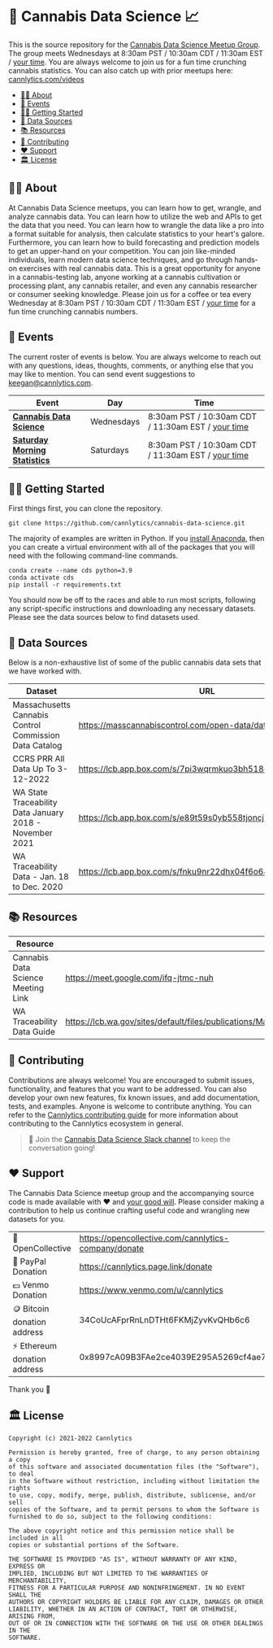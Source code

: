 # 🌱 Cannabis Data Science 📈

This is the source repository for the [Cannabis Data Science Meetup Group](https://www.meetup.com/cannabis-data-science). The group meets Wednesdays at 8:30am PST / 10:30am CDT / 11:30am EST / [your time](http://www.timebie.com/std/pst.php?q=8.5). You are always welcome to join us for a fun time crunching cannabis statistics. You can also catch up with prior meetups here: [cannlytics.com/videos](https://cannlytics.com/videos)

- [👩‍🔬 About](#about)
- [📅 Events](#events)
- [🏃‍♀️ Getting Started](#getting-started)
- [📡 Data Sources](#data-sources)
- [📚 Resources](#resources)
- [🤝 Contributing](#contributing)
- [❤️ Support](#support)
- [🏛️ License](#license)

## 👩‍🔬 About<a name="about"></a>

At Cannabis Data Science meetups, you can learn how to get, wrangle, and analyze cannabis data. You can learn how to utilize the web and APIs to get the data that you need. You can learn how to wrangle the data like a pro into a format suitable for analysis, then calculate statistics to your heart's galore. Furthermore, you can learn how to build forecasting and prediction models to get an upper-hand on your competition. You can join like-minded individuals, learn modern data science techniques, and go through hands-on exercises with real cannabis data. This is a great opportunity for anyone in a cannabis-testing lab, anyone working at a cannabis cultivation or processing plant, any cannabis retailer, and even any cannabis researcher or consumer seeking knowledge. Please join us for a coffee or tea every Wednesday at 8:30am PST / 10:30am CDT / 11:30am EST / [your time](http://www.timebie.com/std/pst.php?q=8.5) for a fun time crunching cannabis numbers.

## 📅 Events <a name="events"></a>

The current roster of events is below. You are always welcome to reach out with any questions, ideas, thoughts, comments, or anything else that you may like to mention. You can send event suggestions to <keegan@cannlytics.com>.

| Event | Day | Time |
|-------|-----|------|
| [**Cannabis Data Science**](https://www.meetup.com/cannabis-data-science) | Wednesdays | 8:30am PST / 10:30am CDT / 11:30am EST / [your time](http://www.timebie.com/std/pst.php?q=8.5) |
| [**Saturday Morning Statistics**](https://www.meetup.com/cannabis-data-science) | Saturdays | 8:30am PST / 10:30am CDT / 11:30am EST / [your time](http://www.timebie.com/std/pst.php?q=8.5)|

## 🏃‍♀️ Getting Started <a name="getting-started"></a>

First things first, you can clone the repository.

```shell
git clone https://github.com/cannlytics/cannabis-data-science.git
```

The majority of examples are written in Python. If you [install Anaconda](https://docs.anaconda.com/anaconda/install/index.html), then you can create a virtual environment with all of the packages that you will need with the following command-line commands.

```shell
conda create --name cds python=3.9
conda activate cds
pip install -r requirements.txt
```

You should now be off to the races and able to run most scripts, following any script-specific instructions and downloading any necessary datasets. Please see the data sources below to find datasets used.

## 📡 Data Sources <a name="data-sources"></a>

Below is a non-exhaustive list of some of the public cannabis data sets that we have worked with.

| Dataset | URL |
|---------|-----|
| Massachusetts Cannabis Control Commission Data Catalog |<https://masscannabiscontrol.com/open-data/data-catalog/> |
| CCRS PRR All Data Up To 3-12-2022 | <https://lcb.app.box.com/s/7pi3wqrmkuo3bh5186s5pqa6o5fv8gbs> |
| WA State Traceability Data January 2018 - November 2021 | <https://lcb.app.box.com/s/e89t59s0yb558tjoncjsid710oirqbgd> |
| WA Traceability Data - Jan. 18 to Dec. 2020 | <https://lcb.app.box.com/s/fnku9nr22dhx04f6o646xv6ad6fswfy9> |

## 📚 Resources <a name="resources"></a>

| Resource | URL |
|----------|-----|
| Cannabis Data Science Meeting Link | <https://meet.google.com/ifq-jtmc-nuh> |
| WA Traceability Data Guide | <https://lcb.wa.gov/sites/default/files/publications/Marijuana/traceability/WALeafDataSystems_UserManual_v1.37.5_AddendumC_LicenseeUser.pdf> |

## 🤝 Contributing <a name="contributing"></a>

Contributions are always welcome! You are encouraged to submit issues, functionality, and features that you want to be addressed. You can also develop your own new features, fix known issues, and add documentation, tests, and examples. Anyone is welcome to contribute anything. You can refer to the [Cannlytics contributing guide](https://docs.cannlytics.com/developers/contributing) for more information about contributing to the Cannlytics ecosystem in general.

> 💬 Join the [Cannabis Data Science Slack channel](https://join.slack.com/t/cannlytics/shared_invite/zt-17pisyd00-YCYgpqbdj2cGcrLCv9tm6A) to keep the conversation going!

## ❤️ Support <a name="support"></a>

The Cannabis Data Science meetup group and the accompanying source code is made available with ❤️ and <a href="https://cannlytics.com/contributors">your good will</a>. Please consider making a contribution to help us continue crafting useful code and wrangling new datasets for you.

| | |
|-|-|
| 👐 OpenCollective | <https://opencollective.com/cannlytics-company/donate> |
| 💸 PayPal Donation | <https://cannlytics.page.link/donate> |
| 💵 Venmo Donation | <https://www.venmo.com/u/cannlytics> |
| 🪙 Bitcoin donation address| 34CoUcAFprRnLnDTHt6FKMjZyvKvQHb6c6 |
| ⚡ Ethereum donation address | 0x8997cA09B3FAe2ce4039E295A5269cf4ae7a0BA5 |

Thank you 🙏

## 🏛️ License <a name="license"></a>

```
Copyright (c) 2021-2022 Cannlytics

Permission is hereby granted, free of charge, to any person obtaining a copy
of this software and associated documentation files (the "Software"), to deal
in the Software without restriction, including without limitation the rights
to use, copy, modify, merge, publish, distribute, sublicense, and/or sell
copies of the Software, and to permit persons to whom the Software is
furnished to do so, subject to the following conditions:

The above copyright notice and this permission notice shall be included in all
copies or substantial portions of the Software.

THE SOFTWARE IS PROVIDED "AS IS", WITHOUT WARRANTY OF ANY KIND, EXPRESS OR
IMPLIED, INCLUDING BUT NOT LIMITED TO THE WARRANTIES OF MERCHANTABILITY,
FITNESS FOR A PARTICULAR PURPOSE AND NONINFRINGEMENT. IN NO EVENT SHALL THE
AUTHORS OR COPYRIGHT HOLDERS BE LIABLE FOR ANY CLAIM, DAMAGES OR OTHER
LIABILITY, WHETHER IN AN ACTION OF CONTRACT, TORT OR OTHERWISE, ARISING FROM,
OUT OF OR IN CONNECTION WITH THE SOFTWARE OR THE USE OR OTHER DEALINGS IN THE
SOFTWARE.
```
